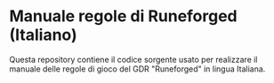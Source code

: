 # Manuale regole di Runeforged (Italiano)

Questa repository contiene il codice sorgente usato per realizzare il manuale delle regole di gioco del GDR "Runeforged" in lingua Italiana.
